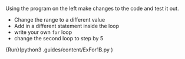 Using the program on the left make changes to the code and test it out.

- Change the range to a different value
- Add in a different statement inside the loop
- write your own `for` loop
- change the second loop to step by 5
 
 {Run}(python3 .guides/content/ExFor1B.py )